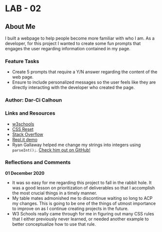 # LAB - 02

## About Me

I built a webpage to help people become more familiar with who I am. As a developer, for this project I wanted to create some fun prompts that engages the user regarding information contained in my page.

### Feature Tasks
* Create 5 prompts that require a Y/N answer regarding the content of the web page.
* Ensure to include personalized messages so the user feels like they are directly interacting with the developer who created the page.

### Author: Dar-Ci Calhoun

### Links and Resources
* [w3schools](https://www.w3schools.com)
* [CSS Reset](https://meyerweb.com/eric/tools/css/reset/)
* [Stack Overflow](https://stackoverflow.com/questions/34477280/comparing-user-input-to-values-from-an-array)
* [Repl.it demo](https://repl.it/@rkgallaway/201d70-class-03-arrays-and-loops#index.js)
* Ryan Gallaway helped me change my strings into integers using `parseInt();`. [Check him out on GitHub!](https://github.com/rkgallaway)

### Reflections and Comments

**01 December 2020**
* It was so easy for me regarding this project to fall in the rabbit hole. It was a good lesson on prioritization of deliverables so that I accomplish the most crucial things in a timely manner.
* My table mates admonished me to discontinue waiting so long to ACP my changes. This is going to be one of the things of utmost importance to improve on as I continue creating projects in the future.
* W3 Schools really came through for me in figuring out many CSS rules that I either previously never learned, or needed another example to better conceptualize how to use that rule.
